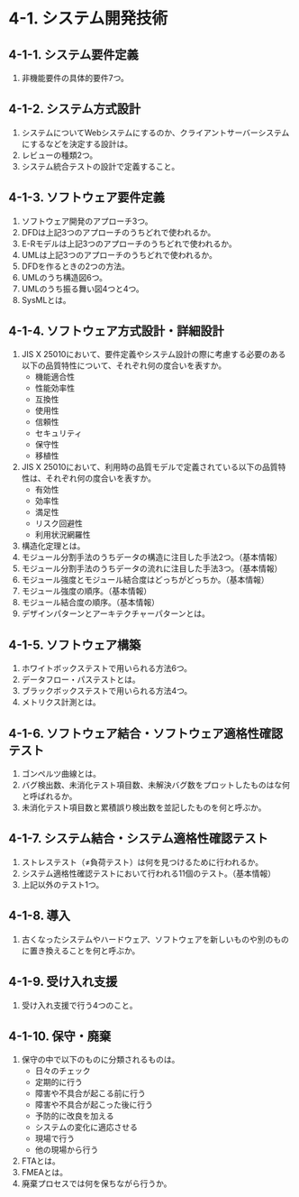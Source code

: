 # 4-1. システム開発技術

## 4-1-1. システム要件定義

1. 非機能要件の具体的要件7つ。

## 4-1-2. システム方式設計

1. システムについてWebシステムにするのか、クライアントサーバーシステムにするなどを決定する設計は。
2. レビューの種類2つ。
3. システム統合テストの設計で定義すること。

## 4-1-3. ソフトウェア要件定義

1. ソフトウェア開発のアプローチ3つ。
2. DFDは上記3つのアプローチのうちどれで使われるか。
3. E-Rモデルは上記3つのアプローチのうちどれで使われるか。
4. UMLは上記3つのアプローチのうちどれで使われるか。
5. DFDを作るときの2つの方法。
6. UMLのうち構造図6つ。
7. UMLのうち振る舞い図4つと4つ。
8. SysMLとは。

## 4-1-4. ソフトウェア方式設計・詳細設計

1. JIS X 25010において、要件定義やシステム設計の際に考慮する必要のある以下の品質特性について、それぞれ何の度合いを表すか。
   * 機能適合性
   * 性能効率性
   * 互換性
   * 使用性
   * 信頼性
   * セキュリティ
   * 保守性
   * 移植性
2. JIS X 25010において、利用時の品質モデルで定義されている以下の品質特性は、それぞれ何の度合いを表すか。
   * 有効性
   * 効率性
   * 満足性
   * リスク回避性
   * 利用状況網羅性
3. 構造化定理とは。
4. モジュール分割手法のうちデータの構造に注目した手法2つ。（基本情報）
5. モジュール分割手法のうちデータの流れに注目した手法3つ。（基本情報）
6. モジュール強度とモジュール結合度はどっちがどっちか。（基本情報）
7. モジュール強度の順序。（基本情報）
8. モジュール結合度の順序。（基本情報）
9. デザインパターンとアーキテクチャーパターンとは。

## 4-1-5. ソフトウェア構築

1. ホワイトボックステストで用いられる方法6つ。
2. データフロー・パステストとは。
3. ブラックボックステストで用いられる方法4つ。
4. メトリクス計測とは。

## 4-1-6. ソフトウェア結合・ソフトウェア適格性確認テスト

1. ゴンペルツ曲線とは。
2. バグ検出数、未消化テスト項目数、未解決バグ数をプロットしたものはな何と呼ばれるか。
3. 未消化テスト項目数と累積誤り検出数を並記したものを何と呼ぶか。

## 4-1-7. システム結合・システム適格性確認テスト

1. ストレステスト（≠負荷テスト）は何を見つけるために行われるか。
2. システム適格性確認テストにおいて行われる11個のテスト。（基本情報）
3. 上記以外のテスト1つ。

## 4-1-8. 導入

1. 古くなったシステムやハードウェア、ソフトウェアを新しいものや別のものに置き換えることを何と呼ぶか。

## 4-1-9. 受け入れ支援

1. 受け入れ支援で行う4つのこと。

## 4-1-10. 保守・廃棄

1. 保守の中で以下のものに分類されるものは。
   * 日々のチェック
   * 定期的に行う
   * 障害や不具合が起こる前に行う
   * 障害や不具合が起こった後に行う
   * 予防的に改良を加える
   * システムの変化に適応させる
   * 現場で行う
   * 他の現場から行う
2. FTAとは。
3. FMEAとは。
4. 廃棄プロセスでは何を保ちながら行うか。
